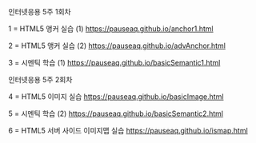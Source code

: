 인터넷응용 5주 1회차

1 = HTML5 앵커 실습 (1)
 https://pauseaq.github.io/anchor1.html

2 = HTML5 앵커 실습 (2) 
 https://pauseaq.github.io/advAnchor.html

3 = 시멘틱 학습 (1)
 https://pauseaq.github.io/basicSemantic1.html



인터넷응용 5주 2회차

4 = HTML5 이미지 실습
 https://pauseaq.github.io/basicImage.html

5 = 시멘틱 학습 (2)
 https://pauseaq.github.io/basicSemantic2.html

6 = HTML5 서버 사이드 이미지맵 실습
 https://pauseaq.github.io/ismap.html

